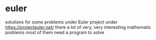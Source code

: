 # euler
solutions for some problems under Euler project
under https://projecteuler.net/ there a lot of very, very interesting mathematic problems
most of them need a program to solve

